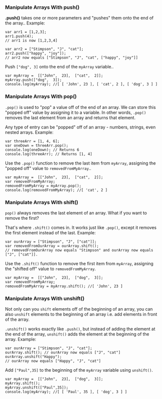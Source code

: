 ### Manipulate Arrays With push()
**.push()** takes one or more parameters and "pushes" them onto the end of the array..
Example:

    var arr1 = [1,2,3];
    arr1.push(4);
    // arr1 is now [1,2,3,4]
    
    var arr2 = ["Stimpson", "J", "cat"];
    arr2.push(["happy", "joy"]);
    // arr2 now equals ["Stimpson", "J", "cat", ["happy", "joy"]]

Push `["dog", 3]` onto the end of the `myArray` variable..

    var myArray =  [["John",  23],  ["cat",  2]];
    myArray.push(["dog",  3]);
    console.log(myArray); //[ [ 'John', 23 ], [ 'cat', 2 ], [ 'dog', 3 ] ]

### Manipulate Arrays With pop()
`.pop()` is used to "pop" a value off of the end of an array. We can store this "popped off" value by assigning it to a variable. In other words, `.pop()` removes the last element from an array and returns that element.

Any type of entry can be "popped" off of an array - numbers, strings, even nested arrays.
Example:

    var threeArr = [1, 4, 6];
    var oneDown = threeArr.pop();
    console.log(oneDown); // Returns 6
    console.log(threeArr); // Returns [1, 4]

Use the `.pop()` function to remove the last item from `myArray`, assigning the "popped off" value to `removedFromMyArray`..

    var myArray =  [["John",  23],  ["cat",  2]];
    var removedFromMyArray;
    removedFromMyArray = myArray.pop();
    console.log(removedFromMyArray); //[ 'cat', 2 ]

### Manipulate Arrays With shift()
`pop()` always removes the last element of an array. What if you want to remove the first?

That's where `.shift()` comes in. It works just like `.pop()`, except it removes the first element instead of the last.
Example:

    var ourArray = ["Stimpson", "J", ["cat"]];
    var removedFromOurArray = ourArray.shift();
    // removedFromOurArray now equals "Stimpson" and ourArray now equals ["J", ["cat"]].

Use the `.shift()` function to remove the first item from `myArray`, assigning the "shifted off" value to `removedFromMyArray`.

    var myArray =  [["John",  23],  ["dog",  3]];
    var removedFromMyArray;
    removedFromMyArray = myArray.shift(); //[ 'John', 23 ]

### Manipulate Arrays With unshift()
Not only can you `shift` elements off of the beginning of an array, you can also `unshift` elements to the beginning of an array i.e. add elements in front of the array.

`.unshift()` works exactly like `.push()`, but instead of adding the element at the end of the array, `unshift()` adds the element at the beginning of the array.
Example:

    var ourArray = ["Stimpson", "J", "cat"];
    ourArray.shift(); // ourArray now equals ["J", "cat"]
    ourArray.unshift("Happy");
    // ourArray now equals ["Happy", "J", "cat"]

Add `["Paul",35]` to the beginning of the `myArray` variable using `unshift()`.

    var myArray =  [["John",  23],  ["dog",  3]];
    myArray.shift();
    myArray.unshift(["Paul",35]);
    console.log(myArray); //[ [ 'Paul', 35 ], [ 'dog', 3 ] ]
